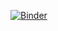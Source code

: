 [![Binder](https://mybinder.org/badge_logo.svg)](https://mybinder.org/v2/gh/fangyf113/testvoilawork699/main?urlpath=voila%2Frender%2FOutput%20(1).ipynb)


